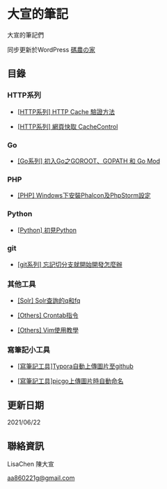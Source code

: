 # 大宣的筆記
大宣的筆記們

同步更新於WordPress  [碼農の家](https://blog.codefarm.com.tw/)


## 目錄
### HTTP系列
* [[HTTP系列] HTTP Cache 驗證方法](https://github.com/bighsuan/note/blob/main/note/[HTTP%E7%B3%BB%E5%88%97]%20HTTP%20Cache%20%E9%A9%97%E8%AD%89%E6%96%B9%E6%B3%95.md?ref=main)

* [[HTTP系列] 網頁快取 CacheControl](https://github.com/bighsuan/note/blob/main/note/[HTTP%E7%B3%BB%E5%88%97]%20%E7%B6%B2%E9%A0%81%E5%BF%AB%E5%8F%96%20CacheControl.md?ref=main)

### Go
* [[Go系列] 初入Go之GOROOT、GOPATH 和 Go Mod](https://github.com/bighsuan/note/blob/main/note/[Go%E7%B3%BB%E5%88%97]%20%E5%88%9D%E5%85%A5Go%E4%B9%8BGOROOT%E3%80%81GOPATH%20%E5%92%8C%20Go%20Mod.md?ref=main)

### PHP
* [[PHP] Windows下安裝Phalcon及PhpStorm設定](https://github.com/bighsuan/note/blob/main/note/[PHP]%20Windows%E4%B8%8B%E5%AE%89%E8%A3%9DPhalcon%E5%8F%8APhpStorm%E8%A8%AD%E5%AE%9A.md?ref=main)

### Python
* [[Python] 初見Python](https://github.com/bighsuan/note/blob/main/note/[Python]%20%E5%88%9D%E8%A6%8BPython.md?ref=main)

### git
* [[git系列] 忘記切分支就開始開發怎麼辦](https://github.com/bighsuan/note/blob/main/note/[git%E7%B3%BB%E5%88%97]%20%E5%BF%98%E8%A8%98%E5%88%87%E5%88%86%E6%94%AF%E5%B0%B1%E9%96%8B%E5%A7%8B%E9%96%8B%E7%99%BC%E6%80%8E%E9%BA%BC%E8%BE%A6.md?ref=main)

### 其他工具
* [[Solr] Solr查詢的q和fq](https://github.com/bighsuan/note/blob/main/note/[Solr]%20Solr%E6%9F%A5%E8%A9%A2%E7%9A%84q%E5%92%8Cfq.md?ref=main)

* [[Others] Crontab指令](https://github.com/bighsuan/note/blob/main/note/[Others]%20Crontab%E6%8C%87%E4%BB%A4.md?ref=main)

* [[Others] Vim使用教學](https://github.com/bighsuan/note/blob/main/note/[Others]%20Vim%E4%BD%BF%E7%94%A8%E6%95%99%E5%AD%B8.md?ref=main)


### 寫筆記小工具
* [[寫筆記工具]Typora自動上傳圖片至github](https://github.com/bighsuan/note/blob/main/note/[%E5%AF%AB%E7%AD%86%E8%A8%98%E5%B7%A5%E5%85%B7]Typora%E8%87%AA%E5%8B%95%E4%B8%8A%E5%82%B3%E5%9C%96%E7%89%87%E8%87%B3github.md?ref=main)

* [[寫筆記工具]picgo上傳圖片時自動命名](https://github.com/bighsuan/note/blob/main/note/[%E5%AF%AB%E7%AD%86%E8%A8%98%E5%B7%A5%E5%85%B7]picgo%E4%B8%8A%E5%82%B3%E5%9C%96%E7%89%87%E6%99%82%E8%87%AA%E5%8B%95%E5%91%BD%E5%90%8D.md?ref=main)

## 更新日期
2021/06/22

## 聯絡資訊
LisaChen  陳大宣

aa860221g@gmail.com